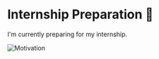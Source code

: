 # Internship Preparation 🚀

I'm currently preparing for my internship.

![Motivation](https://media.tenor.com/8gRnOvUavHsAAAAC/daryl-dixon.gif)

